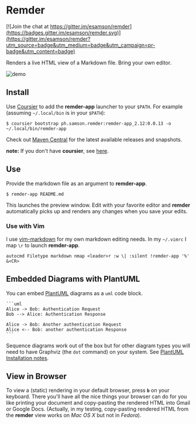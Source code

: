 # Remder

[![Join the chat at https://gitter.im/esamson/remder](https://badges.gitter.im/esamson/remder.svg)](https://gitter.im/esamson/remder?utm_source=badge&utm_medium=badge&utm_campaign=pr-badge&utm_content=badge)

Renders a live HTML view of a Markdown file. Bring your own editor.

![demo](https://esamson.github.io/remder/static/remder-demo.gif)

## Install

Use [Coursier](https://github.com/coursier/coursier#generating-bootstrap-launchers)
to add the **remder-app** launcher to your `$PATH`. For example (assuming
`~/.local/bin` is in your `$PATH`):

```
$ coursier bootstrap ph.samson.remder:remder-app_2.12:0.0.13 -o ~/.local/bin/remder-app
```

Check out [Maven Central](https://search.maven.org/#search%7Cgav%7C1%7Cg%3A%22ph.samson.remder%22%20AND%20a%3A%22remder-app_2.12%22)
for the latest available releases and snapshots.

**note:** If you don't have **coursier**, see [here](https://github.com/coursier/coursier#command-line).

## Use

Provide the markdown file as an argument to **remder-app**.

```
$ remder-app README.md
```

This launches the preview window. Edit with your favorite editor and **remder**
automatically picks up and renders any changes when you save your edits.

### Use with Vim

I use [vim-markdown](https://github.com/plasticboy/vim-markdown) for my own
markdown editing needs. In my `~/.vimrc` I map `\r` to launch **remder-app**.

```
autocmd Filetype markdown nmap <leader>r :w \| :silent !remder-app '%' &<CR>
```

## Embedded Diagrams with PlantUML

You can embed [PlantUML](http://plantuml.com/) diagrams as a `uml` code block.

    ```uml
    Alice -> Bob: Authentication Request
    Bob --> Alice: Authentication Response

    Alice -> Bob: Another authentication Request
    Alice <-- Bob: another authentication Response
    ```

Sequence diagrams work out of the box but for other diagram types you will
need to have Graphviz (the `dot` command) on your system.
See [PlantUML Installation notes](http://plantuml.com/faq-install).

## View in Browser

To view a (static) rendering in your default browser, press **`b`** on your
keyboard. There you'll have all the nice things your browser can do for you
like printing your document and copy-pasting the rendered HTML into Gmail or
Google Docs. (Actually, in my testing, copy-pasting rendered HTML from the
**remder** view works on *Mac OS X* but not in *Fedora*).
